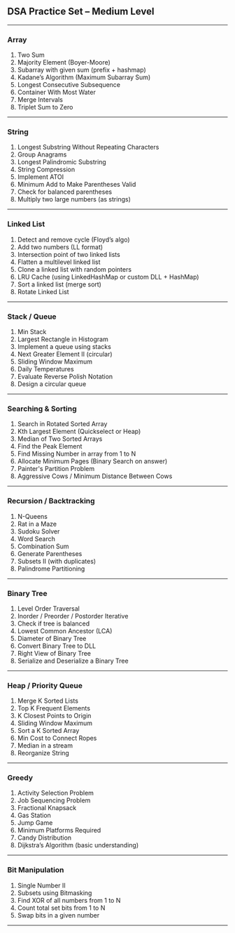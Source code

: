 
##  **DSA Practice Set – Medium Level**

---

### **Array**

1. Two Sum
2. Majority Element (Boyer-Moore)
3. Subarray with given sum (prefix + hashmap)
4. Kadane’s Algorithm (Maximum Subarray Sum)
5. Longest Consecutive Subsequence
6. Container With Most Water
7. Merge Intervals
8. Triplet Sum to Zero

---

### **String**

1. Longest Substring Without Repeating Characters
2. Group Anagrams
3. Longest Palindromic Substring
4. String Compression
5. Implement ATOI
6. Minimum Add to Make Parentheses Valid
7. Check for balanced parentheses
8. Multiply two large numbers (as strings)

---

### **Linked List**

1. Detect and remove cycle (Floyd’s algo)
2. Add two numbers (LL format)
3. Intersection point of two linked lists
4. Flatten a multilevel linked list
5. Clone a linked list with random pointers
6. LRU Cache (using LinkedHashMap or custom DLL + HashMap)
7. Sort a linked list (merge sort)
8. Rotate Linked List

---

### **Stack / Queue**

1. Min Stack
2. Largest Rectangle in Histogram
3. Implement a queue using stacks
4. Next Greater Element II (circular)
5. Sliding Window Maximum
6. Daily Temperatures
7. Evaluate Reverse Polish Notation
8. Design a circular queue

---

### **Searching & Sorting**

1. Search in Rotated Sorted Array
2. Kth Largest Element (Quickselect or Heap)
3. Median of Two Sorted Arrays
4. Find the Peak Element
5. Find Missing Number in array from 1 to N
6. Allocate Minimum Pages (Binary Search on answer)
7. Painter's Partition Problem
8. Aggressive Cows / Minimum Distance Between Cows

---

### **Recursion / Backtracking**

1. N-Queens
2. Rat in a Maze
3. Sudoku Solver
4. Word Search
5. Combination Sum
6. Generate Parentheses
7. Subsets II (with duplicates)
8. Palindrome Partitioning

---

### **Binary Tree**

1. Level Order Traversal
2. Inorder / Preorder / Postorder Iterative
3. Check if tree is balanced
4. Lowest Common Ancestor (LCA)
5. Diameter of Binary Tree
6. Convert Binary Tree to DLL
7. Right View of Binary Tree
8. Serialize and Deserialize a Binary Tree

---

### **Heap / Priority Queue**

1. Merge K Sorted Lists
2. Top K Frequent Elements
3. K Closest Points to Origin
4. Sliding Window Maximum
5. Sort a K Sorted Array
6. Min Cost to Connect Ropes
7. Median in a stream
8. Reorganize String

---

### **Greedy**

1. Activity Selection Problem
2. Job Sequencing Problem
3. Fractional Knapsack
4. Gas Station
5. Jump Game
6. Minimum Platforms Required
7. Candy Distribution
8. Dijkstra’s Algorithm (basic understanding)

---

### **Bit Manipulation**

1. Single Number II
2. Subsets using Bitmasking
3. Find XOR of all numbers from 1 to N
4. Count total set bits from 1 to N
5. Swap bits in a given number

---

